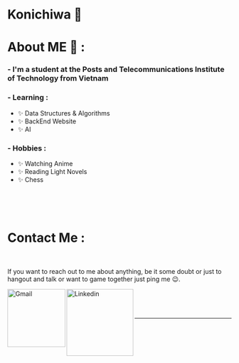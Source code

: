 # Konichiwa 👋

# About ME 💬 :

### - I'm a student at the Posts and Telecommunications  Institute of Technology from Vietnam

### - Learning :
- ✨ Data Structures & Algorithms
- ✨ BackEnd Website
- ✨ AI

### - Hobbies : 
- ✨ Watching Anime
- ✨ Reading Light Novels
- ✨ Chess

</br>
</br>
</br>

# Contact Me :

<p>
 </br>


If you want to reach out to me about anything, be it some doubt or just to hangout and talk or want to game together just ping me 😉.

<a href="mailto:qxdangvietanh@gmail.com">
 <img align="left" alt="Gmail" width="130" hight="100" src="https://github.com/Xx-Ashutosh-xX/Xx-Ashutosh-xX/blob/master/assets/icons/gmail.png" />
</a>
<a href="https://www.linkedin.com/in/dang-nguyen-740748252/">
  <img align="left" alt="Linkedin" width="150" hight="100" src="https://github.com/Xx-Ashutosh-xX/Xx-Ashutosh-xX/blob/master/assets/icons/linkedin.png" />
</br>
</br>
</br>
</a>

*************
